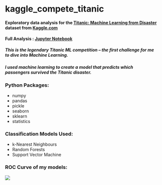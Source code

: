 # kaggle_compete_titanic
#### Exploratory data analysis for the [Titanic: Machine Learning from Disaster](https://www.kaggle.com/c/titanic) dataset from [Kaggle.com](https://www.kaggle.com)

#### Full Analysis : [Jupyter Notebook](https://github.com/axrozwadowska/Kaggle_Titanic_Competition/blob/master/titanic_project.ipynb)

##### This is the legendary Titanic ML competition – the first challenge for me to dive into Machine Learning.
##### I used machine learning to create a model that predicts which passengers survived the Titanic disaster.


### Python Packages:

* numpy
* pandas
* pickle
* seaborn
* sklearn
* statistics


### Classification Models Used:

* k-Nearest Neighbours
* Random Forests
* Support Vector Machine


### ROC Curve of my models: 
![](https://github.com/axrozwadowska/Kaggle_Titanic_Competition/blob/master/ROC.png?raw=true)


